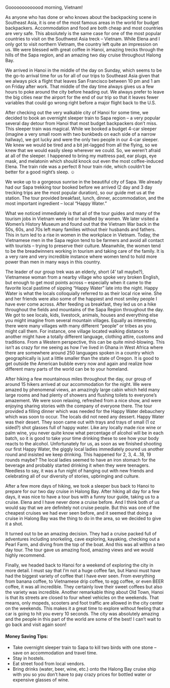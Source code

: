 Gooooooooooood morning, Vietnam!

As anyone who has done or who knows about the backpacking scene in Southeast Asia, it is one of the most famous areas in the world for budget backpackers.  Accommodation and food are both cheap and most countries are very safe.  This absolutely is the same case for one of the most popular countries to visit on the Southwest Asia treck – Vietnam.  While Elena and I only got to visit northern Vietnam, the country left quite an impression on us.  We were blessed with great coffee in Hanoi, amazing trecks through the hills of the Sapa region, and an amazing two day cruise throughout Halong Bay.

We arrived in Hanoi in the middle of the day on Sunday, which seems to be the go-to arrival time for us for all of our trips to Southeast Asia given that we always pick a flight that leaves San Francisco between 10 pm and 1 am on Friday after work.  That middle of the day time always gives us a few hours to poke around the city before heading out.  We always prefer to leave the big cities near the airport for the end of our trip so that it leaves fewer variables that could go wrong right before a major flight back to the U.S.  

After checking out the very walkable city of Hanoi for some time, we decided to book an overnight sleeper train to Sapa region – a very popular several day detour from Hanoi that most budget backpackers don’t miss.  This sleeper train was magical.  While we booked a budget 4-car sleeper (imagine a very small room with two bunkbeds on each side of a narrow hallway), we got lucky and were the only two people in our 4-car sleeper.  We knew we would be tired and a bit jet-lagged from all the flying, so we knew that we would easily sleep wherever we could.  So, we weren’t afraid at all of the sleeper.  I happened to bring my mattress pad, ear plugs, eye mask, and melatonin which should knock out even the most coffee-induced Elena.  The train ride was a perfect 8 hour train ride, which couldn’t be better for a good night’s sleep. ☺

We woke up to a gorgeous sunrise in the beautiful city of Sapa.  We already had our Sapa trekking tour booked before we arrived (2 day and 3 day trecking trips are the most popular duration), so our guide met us at the station.  The tour provided breakfast, lunch, dinner, accommodation, and the most important ingredient – local “Happy Water.”  

What we noticed immediately is that all of the tour guides and many of the tourism jobs in Vietnam were led or handled by women.  We later visited a Women’s History Museum and found out that the Vietnam War back in the 50s, 60s, and 70s left many families without their husbands and fathers.  This in turn led to a rise in women in the workplace in Vietnam.  Today, the Vietnamese men in the Sapa region tend to be farmers and avoid all contact with tourists – trying to preserve their culture.  Meanwhile, the women tend to be the breadwinners working in tourism and taking care of the family.  It is a very rare and very incredible instance where women tend to hold more power than men in many ways in this country.

The leader of our group trek was an elderly, short (4’ tall maybe?), Vietnamese woman from a nearby village who spoke very broken English, but enough to get most points across – especially when it came to the favorite local pastime of sipping “Happy Water” late into the night.  Happy Water is what the locals colloquially referred to as their local rice wine.  She and her friends were also some of the happiest and most smiley people I have ever come across.  After feeding us breakfast, they led us on a hike throughout the fields and mountains of the Sapa Region throughout the day.  We got to see locals, kids, livestock, animals, houses and everything else you might imagine from several mountain villages.  Equally as interesting, there were many villages with many different “people” or tribes as you might call them.  For instance, one village located walking distance to another might have a totally different language, clothing attire, customs and traditions.  From a Western perspective, this can be quite mind-blowing.  This isn’t as crazy for me seeing as how I’ve lived in Ghana in West Africa where there are somewhere around 250 languages spoken in a country which geographically is just a little smaller than the state of Oregon.  It is good to get outside the American bubble every now and again and realize how different many parts of the world can be to your homeland.

After hiking a few mountainous miles throughout the day, our group of around 15 hikers arrived at our accommodation for the night.  We were amazed by phenomenal views, an amazingly large cabin which held many large rooms and had plenty of showers and flushing toilets to everyone’s amazement.  We were soon relaxing, refreshed from a nice show, and were enjoying sharing stories with the company of everyone there.  The tour provided a filling dinner which was needed for the Happy Water debauchery which was soon to occur.  The locals did not need any dessert.  Happy Water was their desert.  They soon came out with trays and trays of small (1 oz sided?) shot glasses full of happy water.  Like any locally made rice wine or palm wine, you never quite know what percentage of alcohol will be in each batch, so it is good to take your time drinking these to see how your body reacts to the alcohol.  Unfortunately for us, as soon as we finished shooting our first Happy Water, the giggly local ladies immediately poured us another round and insisted we keep drinking.  This happened for 2, 3, 4…18, 19 rounds maybe?  The local ladies seemed to have an iron stomach for the beverage and probably started drinking it when they were teenagers.  Needless to say, it was a fun night of hanging out with new friends and celebrating all of our diversity of stories, upbringing and culture.

After a few more days of hiking, we took a sleeper bus back to Hanoi to prepare for our two day cruise in Halong Bay.  After hiking all day for a few days, it was nice to have a tour bus with a funny tour guide, taking us to a cruise.  Elena and I have never done a cruise before.  And I think both of us would say that we are definitely not cruise people.  But this was one of the cheapest cruises we had ever seen before, and it seemed that doing a cruise in Halong Bay was the thing to do in the area, so we decided to give it a shot.

It turned out to be an amazing decision.  They had a cruise packed full of adventures including snorkeling, cave exploring, kayaking, checking out a Pearl Farm, and diving from the top of the boat.  And this was all within a two day tour.  The tour gave us amazing food, amazing views and we would highly recommend.

Finally, we headed back to Hanoi for a weekend of exploring the city in more detail.  I must say that I’m not a huge coffee fan, but Hanoi must have had the biggest variety of coffee that I have ever seen.  From everything from banana coffee, to Vietnamese drip coffee, to egg coffee, or even BEER coffee, it was all incredible.  They certainly love their sweet coffees but also the variety was incredible.  Another remarkable thing about Old Town, Hanoi is that its streets are closed to four wheel vehicles on the weekends.  That means, only mopeds, scooters and foot traffic are allowed in the city center on the weekends.  This makes it a great time to explore without feeling that a car is going to hit you every 10 seconds.  The city was absolutely amazing and the people in this part of the world are some of the best!  I can’t wait to go back and visit again soon!

#### Money Saving Tips:
* Take overnight sleeper train to Sapa to kill two birds with one stone – save on accommodation and travel time.
* Stay in hostels.
* Eat street food from local vendors.
* Bring drinks (water, beer, wine, etc.) onto the Halong Bay cruise ship with you so you don’t have to pay crazy prices for bottled water or expensive glasses of wine.



